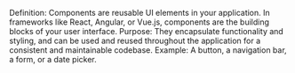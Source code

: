 Definition: Components are reusable UI elements in your application. In frameworks like React, Angular, or Vue.js, components are the building blocks of your user interface.
Purpose: They encapsulate functionality and styling, and can be used and reused throughout the application for a consistent and maintainable codebase.
Example: A button, a navigation bar, a form, or a date picker.